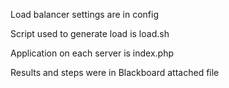  Load balancer settings are in config 
 
 Script used to generate load is load.sh
 
 Application on each server is index.php
 
 Results and steps were in Blackboard attached file
